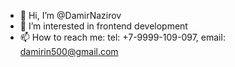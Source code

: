 - 👋 Hi, I’m @DamirNazirov
- 👀 I’m interested in frontend development
- 📫 How to reach me: tel: +7-9999-109-097, email: damirin500@gmail.com

<!---
DamirNazirov/DamirNazirov is a ✨ special ✨ repository because its `README.md` (this file) appears on your GitHub profile.
You can click the Preview link to take a look at your changes.
--->
